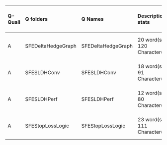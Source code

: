 |Q-Quali |Q folders          |Q Names            |Descriptions stats           |Keywords stats            |Meta Info data fields      |
|:-------|:------------------|:------------------|:----------------------------|:-------------------------|:--------------------------|
|A       |SFEDeltaHedgeGraph |SFEDeltaHedgeGraph |20 word(s), 120 Character(s) |9: 9 (standard), 0 (new)  |q, p, a, d, k, i, o, s, sa |
|A       |SFESLDHConv        |SFESLDHConv        |18 word(s), 91 Character(s)  |11: 9 (standard), 2 (new) |q, p, a, d, k, i, o, s, sa |
|A       |SFESLDHPerf        |SFESLDHPerf        |12 word(s), 80 Character(s)  |11: 9 (standard), 2 (new) |q, p, a, d, k, i, o, s, sa |
|A       |SFEStopLossLogic   |SFEStopLossLogic   |23 word(s), 111 Character(s) |9: 8 (standard), 1 (new)  |q, p, a, d, k, i, o, s, sa |
